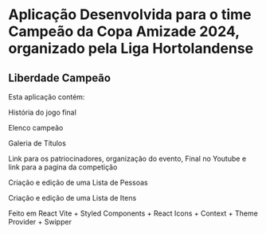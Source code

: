 # Aplicação Desenvolvida para o time Campeão da Copa Amizade 2024, organizado pela Liga Hortolandense

## Liberdade Campeão

Esta aplicação contém:

História do jogo final

Elenco campeão

Galeria de Títulos

Link para os patriocinadores, organização do evento, Final no Youtube e link para a pagina da competição

Criação e edição de uma Lista de Pessoas

Criação e edição de uma Lista de Itens

Feito em React Vite + Styled Components + React Icons + Context + Theme Provider + Swipper
